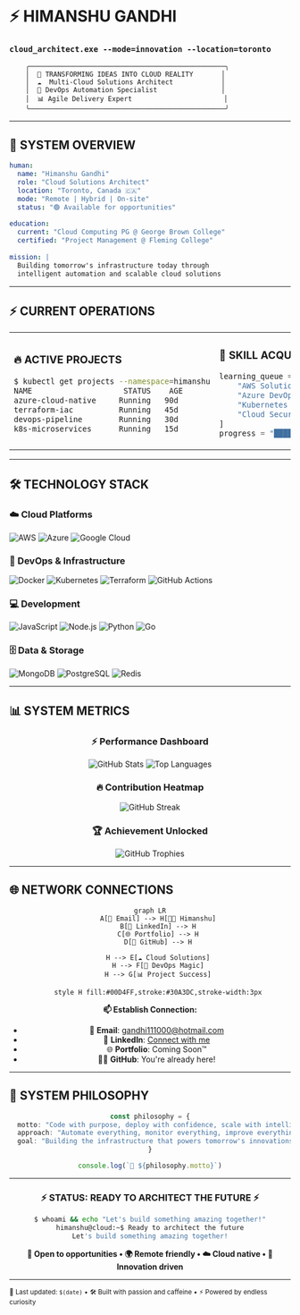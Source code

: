 # ⚡ HIMANSHU GANDHI
### `cloud_architect.exe --mode=innovation --location=toronto`

```ascii
    ╭─────────────────────────────────────────────────╮
    │  🚀 TRANSFORMING IDEAS INTO CLOUD REALITY       │
    │  ☁️  Multi-Cloud Solutions Architect            │
    │  🎯 DevOps Automation Specialist                │
    │  📊 Agile Delivery Expert                       │
    ╰─────────────────────────────────────────────────╯
```

---

## 🧬 **SYSTEM OVERVIEW**
```yaml
human:
  name: "Himanshu Gandhi"
  role: "Cloud Solutions Architect"
  location: "Toronto, Canada 🇨🇦"
  mode: "Remote | Hybrid | On-site"
  status: "🟢 Available for opportunities"
  
education:
  current: "Cloud Computing PG @ George Brown College"
  certified: "Project Management @ Fleming College"
  
mission: |
  Building tomorrow's infrastructure today through 
  intelligent automation and scalable cloud solutions
```

---

## ⚡ **CURRENT OPERATIONS**

<table>
<tr>
<td width="50%">

### 🔥 **ACTIVE PROJECTS**
```bash
$ kubectl get projects --namespace=himanshu
NAME                    STATUS    AGE
azure-cloud-native     Running   90d
terraform-iac          Running   45d
devops-pipeline        Running   30d
k8s-microservices      Running   15d
```

</td>
<td width="50%">

### 🎯 **SKILL ACQUISITION**
```python
learning_queue = [
    "AWS Solutions Architect Pro",
    "Azure DevOps Engineer Expert", 
    "Kubernetes CKA Certification",
    "Cloud Security & Compliance"
]
progress = "██████████░░" # 83% complete
```

</td>
</tr>
</table>

---

## 🛠️ **TECHNOLOGY STACK**

### **☁️ Cloud Platforms**
![AWS](https://img.shields.io/badge/AWS-FF9900?style=for-the-badge&logo=amazonaws&logoColor=white)
![Azure](https://img.shields.io/badge/Microsoft%20Azure-0078D4?style=for-the-badge&logo=microsoftazure&logoColor=white)
![Google Cloud](https://img.shields.io/badge/Google%20Cloud-4285F4?style=for-the-badge&logo=googlecloud&logoColor=white)

### **🔧 DevOps & Infrastructure**
![Docker](https://img.shields.io/badge/Docker-2496ED?style=for-the-badge&logo=docker&logoColor=white)
![Kubernetes](https://img.shields.io/badge/Kubernetes-326CE5?style=for-the-badge&logo=kubernetes&logoColor=white)
![Terraform](https://img.shields.io/badge/Terraform-7B42BC?style=for-the-badge&logo=terraform&logoColor=white)
![GitHub Actions](https://img.shields.io/badge/GitHub%20Actions-2088FF?style=for-the-badge&logo=githubactions&logoColor=white)

### **💻 Development**
![JavaScript](https://img.shields.io/badge/JavaScript-F7DF1E?style=for-the-badge&logo=javascript&logoColor=black)
![Node.js](https://img.shields.io/badge/Node.js-339933?style=for-the-badge&logo=nodedotjs&logoColor=white)
![Python](https://img.shields.io/badge/Python-3776AB?style=for-the-badge&logo=python&logoColor=white)
![Go](https://img.shields.io/badge/Go-00ADD8?style=for-the-badge&logo=go&logoColor=white)

### **🗄️ Data & Storage**
![MongoDB](https://img.shields.io/badge/MongoDB-47A248?style=for-the-badge&logo=mongodb&logoColor=white)
![PostgreSQL](https://img.shields.io/badge/PostgreSQL-336791?style=for-the-badge&logo=postgresql&logoColor=white)
![Redis](https://img.shields.io/badge/Redis-DC382D?style=for-the-badge&logo=redis&logoColor=white)

---

## 📊 **SYSTEM METRICS**

<div align="center">

### **⚡ Performance Dashboard**
![GitHub Stats](https://github-readme-stats.vercel.app/api?username=himanshu3024&show_icons=true&theme=dark&bg_color=0D1117&border_color=30A3DC&icon_color=00D4FF&text_color=FFFFFF&title_color=00D4FF&hide_border=true)
![Top Languages](https://github-readme-stats.vercel.app/api/top-langs/?username=himanshu3024&layout=compact&theme=dark&bg_color=0D1117&border_color=30A3DC&text_color=FFFFFF&title_color=00D4FF&hide_border=true)

### **🔥 Contribution Heatmap**
![GitHub Streak](https://streak-stats.demolab.com/?user=himanshu3024&theme=dark&background=0D1117&border=30A3DC&stroke=30A3DC&ring=00D4FF&fire=FF6B35&currStreakLabel=00D4FF&sideLabels=FFFFFF&currStreakNum=FFFFFF&sideNums=FFFFFF&dates=8B949E)

### **🏆 Achievement Unlocked**
![GitHub Trophies](https://github-profile-trophy.vercel.app/?username=himanshu3024&theme=onestar&no-frame=true&column=7&margin-w=15&margin-h=15)

</div>

---

## 🌐 **NETWORK CONNECTIONS**

<div align="center">

```mermaid
graph LR
    A[📧 Email] --> H[👨‍💻 Himanshu]
    B[💼 LinkedIn] --> H
    C[🌐 Portfolio] --> H
    D[📱 GitHub] --> H
    
    H --> E[☁️ Cloud Solutions]
    H --> F[🚀 DevOps Magic]
    H --> G[📊 Project Success]
    
    style H fill:#00D4FF,stroke:#30A3DC,stroke-width:3px
```

**📫 Establish Connection:**
- 🚀 **Email**: [gandhi111000@hotmail.com](mailto:gandhi111000@hotmail.com)
- 💼 **LinkedIn**: [Connect with me](https://www.linkedin.com/in/himanshu-gandhi3024)
- 🌐 **Portfolio**: Coming Soon™
- 👨‍💻 **GitHub**: You're already here!

</div>

---

## 💭 **SYSTEM PHILOSOPHY**

<div align="center">

```typescript
const philosophy = {
  motto: "Code with purpose, deploy with confidence, scale with intelligence",
  approach: "Automate everything, monitor everything, improve everything",
  goal: "Building the infrastructure that powers tomorrow's innovations"
}

console.log(`🚀 ${philosophy.motto}`)
```

</div>

---

<div align="center">

### ⚡ **STATUS: READY TO ARCHITECT THE FUTURE** ⚡

```bash
$ whoami && echo "Let's build something amazing together!"
himanshu@cloud:~$ Ready to architect the future
Let's build something amazing together!
```

**🎯 Open to opportunities • 🌍 Remote friendly • ☁️ Cloud native • 🚀 Innovation driven**

</div>

---

<sub>🔄 Last updated: `$(date)` • 🛠️ Built with passion and caffeine • ⚡ Powered by endless curiosity</sub>
